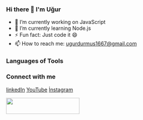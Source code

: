### Hi there 👋 I'm Uğur


- 🔭 I’m currently working on JavaScript
- 🌱 I’m currently learning Node.js
- ⚡ Fun fact: Just code it 😄
- 📫 How to reach me: ugurdurmus1667@gmail.com

### Languages of Tools

### Connect with me
[linkedIn](https://www.linkedin.com/in/u%C4%9Fur-durmu%C5%9F-711592156/)  [YouTube](https://www.youtube.com/channel/UC_IfVKT5aYLNgAdt8JqJ_CQ)  [İnstagram](https://www.instagram.com/ugurduraloglu61/)


  <a href="https://www.linkedin.com/in/u%C4%9Fur-durmu%C5%9F-711592156/" target="_blank">
    <img src="https://api.producthunt.com/widgets/embed-image/v1/featured.svg?post_id=277987&theme=light" style="width: 200px; height: 44px;" width="200" height="44" />
  </a>






